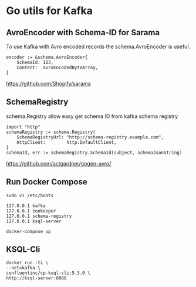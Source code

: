 # Go utils for Kafka

## AvroEncoder with Schema-ID for Sarama

To use Kafka with Avro encoded records the schema.AvroEncoder is useful.

```
encoder := &schema.AvroEncoder{
	SchemaId: 123,
	Content:  avroEncodedByteArray,
}
```
https://github.com/Shopify/sarama 

## SchemaRegistry

schema.Registry allow easy get schema ID from kafka schema registry

```
import "http"
schemaRegistry := schema.Registry{
	SchemaRegistryUrl: "http://schema-registry.example.com",
	HttpClient:        http.DefaultClient,
}
schemaId, err := schemaRegistry.SchemaId(subject, schemaJsonString)
```

https://github.com/actgardner/gogen-avro/

## Run Docker Compose

`sudo vi /etc/hosts`

```
127.0.0.1 kafka
127.0.0.1 zookeeper
127.0.0.1 schema-registry
127.0.0.1 ksql-server
```

```
docker-compose up
```

## KSQL-Cli

```
docker run -ti \
--net=kafka \
confluentinc/cp-ksql-cli:5.3.0 \
http://ksql-server:8088
```
